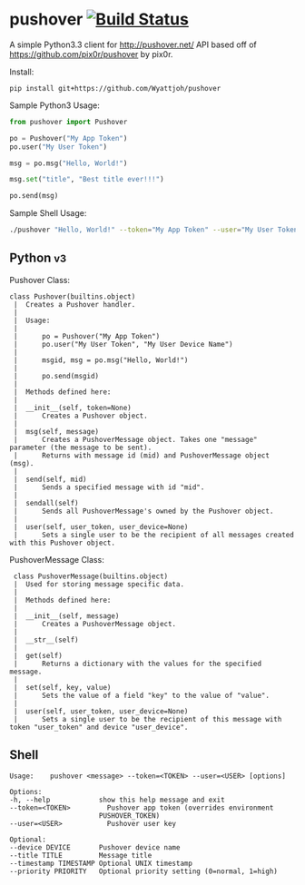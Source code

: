 # pushover [![Build Status](https://travis-ci.org/wyattjoh/pushover.svg?branch=master)](https://travis-ci.org/wyattjoh/pushover)

A simple Python3.3 client for http://pushover.net/ API based off of https://github.com/pix0r/pushover by pix0r.

Install:

    pip install git+https://github.com/Wyattjoh/pushover

Sample Python3 Usage:

```python
from pushover import Pushover

po = Pushover("My App Token")
po.user("My User Token")

msg = po.msg("Hello, World!")

msg.set("title", "Best title ever!!!")

po.send(msg)
```

Sample Shell Usage:

```bash
./pushover "Hello, World!" --token="My App Token" --user="My User Token"
```

Python <small>v3</small>
--------

Pushover Class:

	class Pushover(builtins.object)
     |  Creates a Pushover handler.
     |  
     |  Usage:
     |  
     |      po = Pushover("My App Token")
     |      po.user("My User Token", "My User Device Name")
     |  
     |      msgid, msg = po.msg("Hello, World!")
     |  
     |      po.send(msgid)
     |  
     |  Methods defined here:
     |  
     |  __init__(self, token=None)
     |      Creates a Pushover object.
     |  
     |  msg(self, message)
     |      Creates a PushoverMessage object. Takes one "message" parameter (the message to be sent).
     |      Returns with message id (mid) and PushoverMessage object (msg).
     |  
     |  send(self, mid)
     |      Sends a specified message with id "mid".
     |  
     |  sendall(self)
     |      Sends all PushoverMessage's owned by the Pushover object.
     |  
     |  user(self, user_token, user_device=None)
     |      Sets a single user to be the recipient of all messages created with this Pushover object.

PushoverMessage Class:

     class PushoverMessage(builtins.object)
     |  Used for storing message specific data.
     |  
     |  Methods defined here:
     |  
     |  __init__(self, message)
     |      Creates a PushoverMessage object.
     |  
     |  __str__(self)
     |  
     |  get(self)
     |      Returns a dictionary with the values for the specified message.
     |  
     |  set(self, key, value)
     |      Sets the value of a field "key" to the value of "value".
     |  
     |  user(self, user_token, user_device=None)
     |      Sets a single user to be the recipient of this message with token "user_token" and device "user_device".

Shell
--------

    Usage:    pushover <message> --token=<TOKEN> --user=<USER> [options]

	Options:
	-h, --help            show this help message and exit
	--token=<TOKEN>         Pushover app token (overrides environment
	                      PUSHOVER_TOKEN)
	--user=<USER>           Pushover user key

	Optional:
	--device DEVICE       Pushover device name
	--title TITLE         Message title
	--timestamp TIMESTAMP Optional UNIX timestamp
	--priority PRIORITY   Optional priority setting (0=normal, 1=high)
